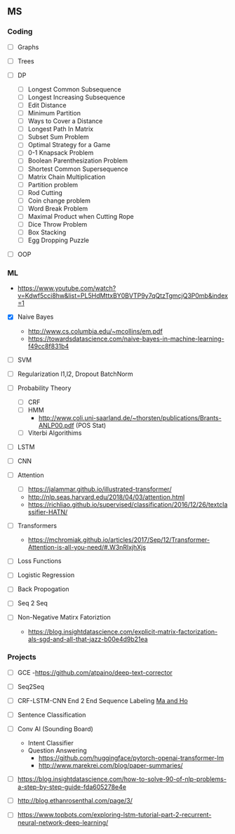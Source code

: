 ## MS 

### Coding
- [ ] Graphs
- [ ] Trees
- [ ] DP
  - [ ] Longest Common Subsequence
  - [ ] Longest Increasing Subsequence
  - [ ] Edit Distance
  - [ ] Minimum Partition
  - [ ] Ways to Cover a Distance
  - [ ] Longest Path In Matrix
  - [ ] Subset Sum Problem
  - [ ] Optimal Strategy for a Game
  - [ ] 0-1 Knapsack Problem
  - [ ] Boolean Parenthesization Problem
  - [ ] Shortest Common Supersequence
  - [ ] Matrix Chain Multiplication
  - [ ] Partition problem
  - [ ] Rod Cutting
  - [ ] Coin change problem
  - [ ] Word Break Problem
  - [ ] Maximal Product when Cutting Rope
  - [ ] Dice Throw Problem
  - [ ] Box Stacking
  - [ ] Egg Dropping Puzzle
- [ ] OOP 
 

### ML
  - https://www.youtube.com/watch?v=Kdwf5cci8hw&list=PL5HdMttxBY0BVTP9y7qQtzTgmcjQ3P0mb&index=1
- [x] Naive Bayes
  - http://www.cs.columbia.edu/~mcollins/em.pdf
  - https://towardsdatascience.com/naive-bayes-in-machine-learning-f49cc8f831b4
- [ ] SVM
- [ ] Regularization l1,l2, Dropout BatchNorm

- [ ] Probability Theory
  - [ ] CRF
  - [ ] HMM
    - http://www.coli.uni-saarland.de/~thorsten/publications/Brants-ANLP00.pdf (POS Stat)
  - [ ] Viterbi Algorithims
- [ ] LSTM
- [ ] CNN
- [ ] Attention 
  - [ ] https://jalammar.github.io/illustrated-transformer/
  - http://nlp.seas.harvard.edu/2018/04/03/attention.html
  - https://richliao.github.io/supervised/classification/2016/12/26/textclassifier-HATN/
- [ ] Transformers
  - https://mchromiak.github.io/articles/2017/Sep/12/Transformer-Attention-is-all-you-need/#.W3nRlxjhXjs
- [ ] Loss Functions
- [ ] Logistic Regression
- [ ] Back Propogation
- [ ] Seq 2 Seq
- [ ] Non-Negative Matirx Fatoriztion
  - https://blog.insightdatascience.com/explicit-matrix-factorization-als-sgd-and-all-that-jazz-b00e4d9b21ea



### Projects
- [ ] GCE
  -https://github.com/atpaino/deep-text-corrector
- [ ] Seq2Seq
- [ ] CRF-LSTM-CNN 
      End 2 End Sequence Labeling [Ma and Ho](https://arxiv.org/pdf/1603.01354.pdf)
- [ ] Sentence Classification 

- [ ] Conv AI (Sounding Board)
  - Intent Classifier
  - Question Answering
    - https://github.com/huggingface/pytorch-openai-transformer-lm
    - http://www.marekrei.com/blog/paper-summaries/
- [ ] https://blog.insightdatascience.com/how-to-solve-90-of-nlp-problems-a-step-by-step-guide-fda605278e4e
- [ ] http://blog.ethanrosenthal.com/page/3/
- [ ] https://www.topbots.com/exploring-lstm-tutorial-part-2-recurrent-neural-network-deep-learning/
